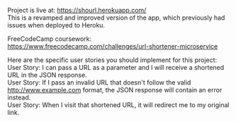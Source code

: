 Project is live at: https://shourl.herokuapp.com/   
This is a revamped and improved version of the app, which previously had issues when deployed to Heroku.

FreeCodeCamp coursework: https://www.freecodecamp.com/challenges/url-shortener-microservice  

Here are the specific user stories you should implement for this project:  
User Story: I can pass a URL as a parameter and I will receive a shortened URL in the JSON response.  
User Story: If I pass an invalid URL that doesn't follow the valid http://www.example.com format, the JSON response will contain an error instead.  
User Story: When I visit that shortened URL, it will redirect me to my original link.  
